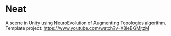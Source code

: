 # Neat
A scene in Unity using NeuroEvolution of Augmenting Topologies algorithm.
Template project: https://www.youtube.com/watch?v=X8ieBGMjtzM
